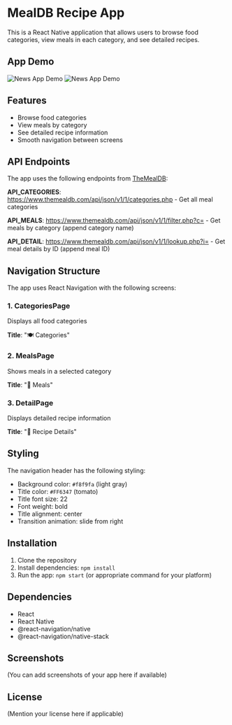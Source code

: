 # MealDB Recipe App

This is a React Native application that allows users to browse food categories, view meals in each category, and see detailed recipes.

## App Demo

![News App Demo](https://github.com/dxtaner/Mobile-/blob/master/ReactNative/RecipeApp/ReciepApp.gif)
![News App Demo](https://github.com/dxtaner/Mobile-/blob/master/ReactNative/RecipeApp/ReciepApp2.gif)

## Features

- Browse food categories
- View meals by category
- See detailed recipe information
- Smooth navigation between screens

## API Endpoints

The app uses the following endpoints from [TheMealDB](https://www.themealdb.com):

**API_CATEGORIES**: https://www.themealdb.com/api/json/v1/1/categories.php - Get all meal categories

**API_MEALS**: https://www.themealdb.com/api/json/v1/1/filter.php?c= - Get meals by category (append category name)

**API_DETAIL**: https://www.themealdb.com/api/json/v1/1/lookup.php?i= - Get meal details by ID (append meal ID)

## Navigation Structure

The app uses React Navigation with the following screens:

### 1\. CategoriesPage

Displays all food categories

**Title**: "🍽 Categories"

### 2\. MealsPage

Shows meals in a selected category

**Title**: "🥘 Meals"

### 3\. DetailPage

Displays detailed recipe information

**Title**: "📖 Recipe Details"

## Styling

The navigation header has the following styling:

- Background color: `#f8f9fa` (light gray)
- Title color: `#FF6347` (tomato)
- Title font size: 22
- Font weight: bold
- Title alignment: center
- Transition animation: slide from right

## Installation

1.  Clone the repository
2.  Install dependencies: `npm install`
3.  Run the app: `npm start` (or appropriate command for your platform)

## Dependencies

- React
- React Native
- @react-navigation/native
- @react-navigation/native-stack

## Screenshots

(You can add screenshots of your app here if available)

## License

(Mention your license here if applicable)
